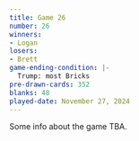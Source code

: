 ```yaml
---
title: Game 26
number: 26
winners: 
- Logan
losers: 
- Brett
game-ending-condition: |-
  Trump: most Bricks
pre-drawn-cards: 352
blanks: 48
played-date: November 27, 2024
---
```

Some info about the game TBA.
